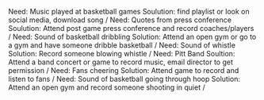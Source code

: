 Need: Music played at basketball games Soulution: find playlist or look on social media, download song / 
Need: Quotes from press conference Soulution: Attend post game press conference and record coaches/players / 
Need: Sound of basketball dribbling Solution: Attend an open gym or go to a gym and have someone dribble basketball / 
Need: Sound of whistle Solution: Record someone blowing whistle /
Need: Pitt Band Soultion: Attend a band concert or game to record music, email director to get permission /
Need: Fans cheering Solution: Attend game to record and listen to fans /
Need: Sound of basketball going through hoop Solution: Attend an open gym and record someone shooting in quiet /
